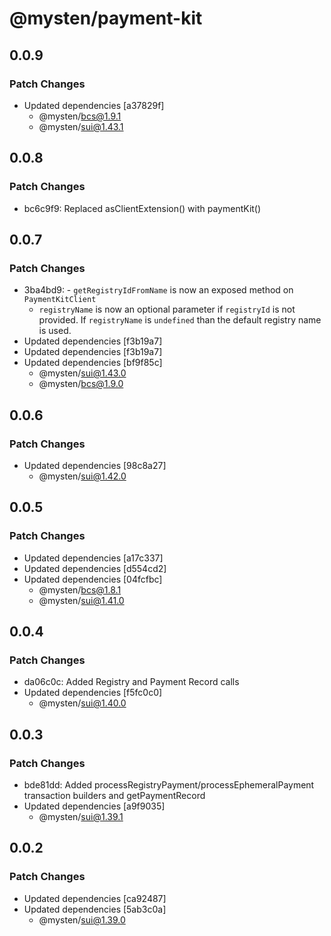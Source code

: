 # @mysten/payment-kit

## 0.0.9

### Patch Changes

- Updated dependencies [a37829f]
  - @mysten/bcs@1.9.1
  - @mysten/sui@1.43.1

## 0.0.8

### Patch Changes

- bc6c9f9: Replaced asClientExtension() with paymentKit()

## 0.0.7

### Patch Changes

- 3ba4bd9: - `getRegistryIdFromName` is now an exposed method on `PaymentKitClient`
  - `registryName` is now an optional parameter if `registryId` is not provided. If `registryName`
    is `undefined` than the default registry name is used.
- Updated dependencies [f3b19a7]
- Updated dependencies [f3b19a7]
- Updated dependencies [bf9f85c]
  - @mysten/sui@1.43.0
  - @mysten/bcs@1.9.0

## 0.0.6

### Patch Changes

- Updated dependencies [98c8a27]
  - @mysten/sui@1.42.0

## 0.0.5

### Patch Changes

- Updated dependencies [a17c337]
- Updated dependencies [d554cd2]
- Updated dependencies [04fcfbc]
  - @mysten/bcs@1.8.1
  - @mysten/sui@1.41.0

## 0.0.4

### Patch Changes

- da06c0c: Added Registry and Payment Record calls
- Updated dependencies [f5fc0c0]
  - @mysten/sui@1.40.0

## 0.0.3

### Patch Changes

- bde81dd: Added processRegistryPayment/processEphemeralPayment transaction builders and
  getPaymentRecord
- Updated dependencies [a9f9035]
  - @mysten/sui@1.39.1

## 0.0.2

### Patch Changes

- Updated dependencies [ca92487]
- Updated dependencies [5ab3c0a]
  - @mysten/sui@1.39.0
